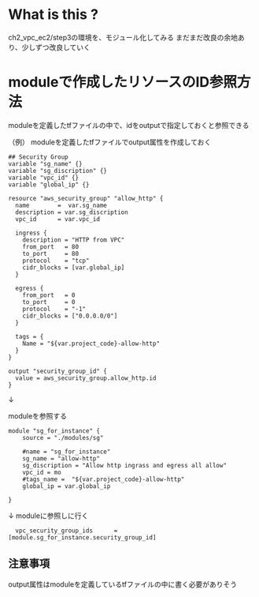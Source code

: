 # What is this ?
ch2_vpc_ec2/step3の環境を、モジュール化してみる
まだまだ改良の余地あり、少しずつ改良していく

# moduleで作成したリソースのID参照方法
moduleを定義したtfファイルの中で、idをoutputで指定しておくと参照できる

（例）
moduleを定義したtfファイルでoutput属性を作成しておく
```
## Security Group
variable "sg_name" {}
variable "sg_discription" {}
variable "vpc_id" {}
variable "global_ip" {}

resource "aws_security_group" "allow_http" {
  name        =  var.sg_name
  description = var.sg_discription
  vpc_id      = var.vpc_id

  ingress {
    description = "HTTP from VPC"
    from_port   = 80
    to_port     = 80
    protocol    = "tcp"
    cidr_blocks = [var.global_ip]
  }

  egress {
    from_port   = 0
    to_port     = 0
    protocol    = "-1"
    cidr_blocks = ["0.0.0.0/0"]
  }

  tags = {
    Name = "${var.project_code}-allow-http"
  }
}

output "security_group_id" {
  value = aws_security_group.allow_http.id  
}
```
↓

moduleを参照する
```
module "sg_for_instance" {
    source = "./modules/sg"

    #name = "sg_for_instance"
    sg_name = "allow-http"
    sg_discription = "Allow http ingrass and egress all allow"
    vpc_id = mo
    #tags_name =  "${var.project_code}-allow-http"
    global_ip = var.global_ip
  
}
```

↓
moduleに参照しに行く
```
  vpc_security_group_ids      = [module.sg_for_instance.security_group_id]
```

## 注意事項
output属性はmoduleを定義しているtfファイルの中に書く必要がありそう
